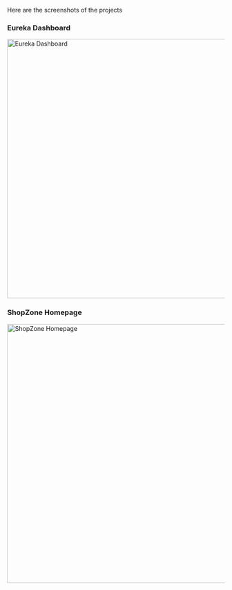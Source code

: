 Here are the screenshots of the projects
<h3>Eureka Dashboard</h3>
<img src="images/eureka-dashboard.png" alt="Eureka Dashboard" width="600"/>

<h3>ShopZone Homepage</h3>
<img src="images/shopzone-homepage.png" alt="ShopZone Homepage" width="600"/>
